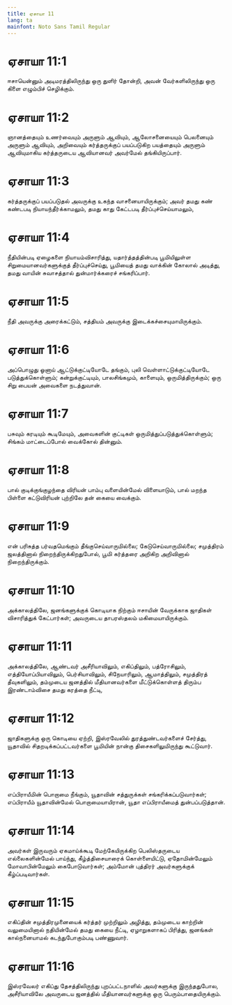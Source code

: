 ```yaml
---
title: ஏசாயா 11
lang: ta
mainfont: Noto Sans Tamil Regular
---
```


# ஏசாயா 11:1

ஈசாயென்னும் அடிமரத்திலிருந்து ஒரு துளிர் தோன்றி, அவன் வேர்களிலிருந்து ஒரு கிளை எழும்பிச் செழிக்கும்.

# ஏசாயா 11:2

ஞானத்தையும் உணர்வையும் அருளும் ஆவியும், ஆலோசனையையும் பெலனையும் அருளும் ஆவியும், அறிவையும் கர்த்தருக்குப் பயப்படுகிற பயத்தையும் அருளும் ஆவியுமாகிய கர்த்தருடைய ஆவியானவர் அவர்மேல் தங்கியிருப்பார்.

# ஏசாயா 11:3

கர்த்தருக்குப் பயப்படுதல் அவருக்கு உகந்த வாசனையாயிருக்கும்; அவர் தமது கண் கண்டபடி நியாயந்தீர்க்காமலும், தமது காது கேட்டபடி தீர்ப்புச்செய்யாமலும்,

# ஏசாயா 11:4

நீதியின்படி ஏழைகளை நியாயம்விசாரித்து, யதார்த்தத்தின்படி பூமியிலுள்ள சிறுமையானவர்களுக்குத் தீர்ப்புச்செய்து, பூமியைத் தமது வாக்கின் கோலால் அடித்து, தமது வாயின் சுவாசத்தால் துன்மார்க்கரைச் சங்கரிப்பார்.

# ஏசாயா 11:5

நீதி அவருக்கு அரைக்கட்டும், சத்தியம் அவருக்கு இடைக்கச்சையுமாயிருக்கும்.

# ஏசாயா 11:6

அப்பொழுது ஓனாய் ஆட்டுக்குட்டியோடே தங்கும், புலி வெள்ளாட்டுக்குட்டியோடே படுத்துக்கொள்ளும்; கன்றுக்குட்டியும், பாலசிங்கமும், காளையும், ஒருமித்திருக்கும்; ஒரு சிறு பையன் அவைகளை நடத்துவான்.

# ஏசாயா 11:7

பசுவும் கரடியும் கூடிமேயும், அவைகளின் குட்டிகள் ஒருமித்துப்படுத்துக்கொள்ளும்; சிங்கம் மாட்டைப்போல் வைக்கோல் தின்னும்.

# ஏசாயா 11:8

பால் குடிக்குங்குழந்தை விரியன் பாம்பு வளையின்மேல் விளையாடும், பால் மறந்த பிள்ளை கட்டுவிரியன் புற்றிலே தன் கையை வைக்கும்.

# ஏசாயா 11:9

என் பரிசுத்த பர்வதமெங்கும் தீங்குசெய்வாருமில்லை; கேடுசெய்வாருமில்லை; சமுத்திரம் ஜலத்தினால் நிறைந்திருக்கிறதுபோல், பூமி கர்த்தரை அறிகிற அறிவினால் நிறைந்திருக்கும்.

# ஏசாயா 11:10

அக்காலத்திலே, ஜனங்களுக்குக் கொடியாக நிற்கும் ஈசாயின் வேருக்காக ஜாதிகள் விசாரித்துக் கேட்பார்கள்; அவருடைய தாபரஸ்தலம் மகிமையாயிருக்கும்.

# ஏசாயா 11:11

அக்காலத்திலே, ஆண்டவர் அசீரியாவிலும், எகிப்திலும், பத்ரோசிலும், எத்தியோப்பியாவிலும், பெர்சியாவிலும், சிநேயாரிலும், ஆமாத்திலும், சமுத்திரத் தீவுகளிலும், தம்முடைய ஜனத்தில் மீதியானவர்களை மீட்டுக்கொள்ளத் திரும்ப இரண்டாம்விசை தமது கரத்தை நீட்டி,

# ஏசாயா 11:12

ஜாதிகளுக்கு ஒரு கொடியை ஏற்றி, இஸ்ரவேலில் துரத்துண்டவர்களைச் சேர்த்து, யூதாவில் சிதறடிக்கப்பட்டவர்களை பூமியின் நான்கு திசைகளிலுமிருந்து கூட்டுவார்.

# ஏசாயா 11:13

எப்பிராயீமின் பொறாமை நீங்கும், யூதாவின் சத்துருக்கள் சங்கரிக்கப்படுவார்கள்; எப்பிராயீம் யூதாவின்மேல் பொறாமையாயிரான், யூதா எப்பிராயீமைத் துன்பப்படுத்தான்.

# ஏசாயா 11:14

அவர்கள் இருவரும் ஏகமாய்க்கூடி மேற்கேயிருக்கிற பெலிஸ்தருடைய எல்லைகளின்மேல் பாய்ந்து, கீழ்த்திசையாரைக் கொள்ளையிட்டு, ஏதோமின்மேலும் மோவாபின்மேலும் கைபோடுவார்கள்; அம்மோன் புத்திரர் அவர்களுக்குக் கீழ்ப்படிவார்கள்.

# ஏசாயா 11:15

எகிப்தின் சமுத்திரமுனையைக் கர்த்தர் முற்றிலும் அழித்து, தம்முடைய காற்றின் வலுமையினால் நதியின்மேல் தமது கையை நீட்டி, ஏழாறுகளாகப் பிரித்து, ஜனங்கள் கால்நனையாமல் கடந்துபோகும்படி பண்ணுவார்.

# ஏசாயா 11:16

இஸ்ரவேலர் எகிப்து தேசத்திலிருந்து புறப்பட்டநாளில் அவர்களுக்கு இருந்ததுபோல, அசீரியாவிலே அவருடைய ஜனத்தில் மீதியானவர்களுக்கு ஒரு பெரும்பாதையிருக்கும்.

